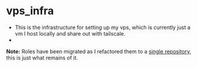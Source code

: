 # vps_infra
+ This is the infrastructure for setting up my vps, which is currently just a vm I host locally and share out with tailscale.
+ 
**Note:** Roles have been migrated as I refactored them to a [single repository](https://github.com/ataylor-us/nuc_infra), this is just what remains of it.
